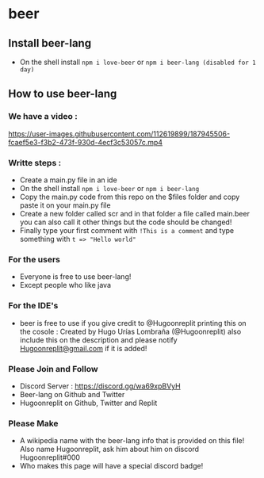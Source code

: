 # beer

## Install beer-lang
- On the shell install `npm i love-beer` or `npm i beer-lang (disabled for 1 day)`

## How to use beer-lang

### We have a video :
https://user-images.githubusercontent.com/112619899/187945506-fcaef5e3-f3b2-473f-930d-4ecf3c53057c.mp4

### Writte steps :
- Create a main.py file in an ide
- On the shell install `npm i love-beer` or `npm i beer-lang`
- Copy the main.py code from this repo on the $files folder and copy paste it on your main.py file
- Create a new folder called scr and in that folder a file called main.beer you can also call it other things but the code should be changed!
- Finally type your first comment with `!This is a comment` and type something with `t => "Hello world"`

### For the users
- Everyone is free to use beer-lang!
- Except people who like java

### For the IDE's 
- beer is free to use if you give credit to @Hugoonreplit printing this on the cosole : Created by Hugo Urías Lombraña (@Hugoonreplit) also include this on the description and please notify Hugoonreplit@gmail.com if it is added!

### Please Join and Follow
- Discord Server : https://discord.gg/wa69xpBVyH
- Beer-lang on Github and Twitter 
- Hugoonreplit on Github, Twitter and Replit

### Please Make
- A wikipedia name with the beer-lang info that is provided on this file! Also name Hugoonreplit, ask him about him on discord Hugoonreplit#000 
- Who makes this page will have a special discord badge!
